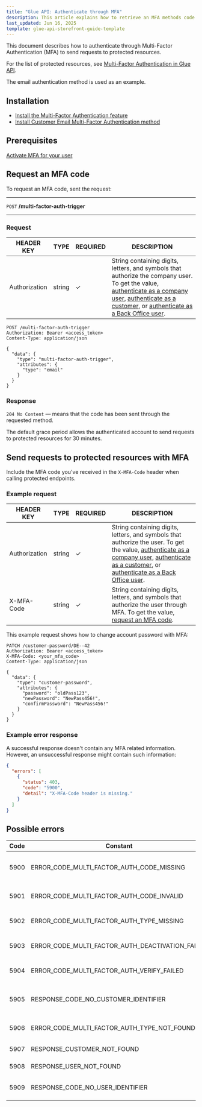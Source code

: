 ```yaml
---
title: "Glue API: Authenticate through MFA"
description: This article explains how to retrieve an MFA methods code and send requests to protected resources
last_updated: Jun 16, 2025
template: glue-api-storefront-guide-template
---
```


This document describes how to authenticate through Multi-Factor Authentication (MFA) to send requests to protected resources. 

For the list of protected resources, see [Multi-Factor Authentication in Glue API](/docs/pbc/all/multi-factor-authentication/{{page.version}}/multi-factor-authentication-in-glue-api.html).

The email authentication method is used as an example.


## Installation

- [Install the Multi-Factor Authentication feature](/docs/pbc/all/multi-factor-authentication/{{page.version}}/install-multi-factor-authentication-feature.html)
- [Install Customer Email Multi-Factor Authentication method](/docs/pbc/all/multi-factor-authentication/{{page.version}}/install-customer-email-multi-factor-authentication-method.html)


## Prerequisites

[Activate MFA for your user](/docs/pbc/all/multi-factor-authentication/202505.0/manage-using-glue-api/glue-api-activate-and-deactivate-mfa.html)


## Request an MFA code

To request an MFA code, sent the request:

---
`POST` **/multi-factor-auth-trigger**

---


### Request

| HEADER KEY | TYPE | REQUIRED | DESCRIPTION |
| --- | --- | --- | --- |
| Authorization | string | ✓ | String containing digits, letters, and symbols that authorize the company user. To get the value, [authenticate as a company user](/docs/pbc/all/identity-access-management/{{page.version}}/manage-using-glue-api/glue-api-authenticate-as-a-company-user.html#authenticate-as-a-company-user), [authenticate as a customer](/docs/pbc/all/identity-access-management/202410.0/manage-using-glue-api/glue-api-authenticate-as-a-customer.html), or [authenticate as a Back Office user](/docs/pbc/all/identity-access-management/202410.0/manage-using-glue-api/glue-api-authenticate-as-a-back-office-user.html).  |

```http
POST /multi-factor-auth-trigger
Authorization: Bearer <access_token>
Content-Type: application/json

{
  "data": {
    "type": "multi-factor-auth-trigger",
    "attributes": {
      "type": "email"
    }
  }
}
```

### Response

`204 No Content` — means that the code has been sent through the requested method.

The default grace period allows the authenticated account to send requests to protected resources for 30 minutes. 


## Send requests to protected resources with MFA

Include the MFA code you've received in the `X-MFA-Code` header when calling protected endpoints.

### Example request

| HEADER KEY | TYPE | REQUIRED | DESCRIPTION |
| --- | --- | --- | --- |
| Authorization | string | ✓ | String containing digits, letters, and symbols that authorize the user. To get the value, [authenticate as a company user](/docs/pbc/all/identity-access-management/{{page.version}}/manage-using-glue-api/glue-api-authenticate-as-a-company-user.html#authenticate-as-a-company-user), [authenticate as a customer](/docs/pbc/all/identity-access-management/202410.0/manage-using-glue-api/glue-api-authenticate-as-a-customer.html), or [authenticate as a Back Office user](/docs/pbc/all/identity-access-management/202410.0/manage-using-glue-api/glue-api-authenticate-as-a-back-office-user.html).  |
| X-MFA-Code | string | ✓ | String containing digits, letters, and symbols that authorize the user through MFA. To get the value, [request an MFA code](#request-an-mfa-code).  |

This example request shows how to change account password with MFA:

```http
PATCH /customer-password/DE--42
Authorization: Bearer <access_token>
X-MFA-Code: <your_mfa_code>
Content-Type: application/json

{
  "data": {
    "type": "customer-password",
    "attributes": {
      "password": "oldPass123",
      "newPassword": "NewPass456!",
      "confirmPassword": "NewPass456!"
    }
  }
}
```

### Example error response 

A successful response doesn't contain any MFA related information. However, an unsuccessful response might contain such information:

```json
{
  "errors": [
    {
      "status": 403,
      "code": "5900",
      "detail": "X-MFA-Code header is missing."
    }
  ]
}
```


## Possible errors

| Code | Constant                                           | Meaning                          |
|------|----------------------------------------------------|----------------------------------|
| 5900 | ERROR_CODE_MULTI_FACTOR_AUTH_CODE_MISSING          | X-MFA-Code header is missing.    |
| 5901 | ERROR_CODE_MULTI_FACTOR_AUTH_CODE_INVALID          | X-MFA-Code is invalid.           |
| 5902 | ERROR_CODE_MULTI_FACTOR_AUTH_TYPE_MISSING          | MFA type is missing.             |
| 5903 | ERROR_CODE_MULTI_FACTOR_AUTH_DEACTIVATION_FAILED   | Failed to deactivate MFA.        |
| 5904 | ERROR_CODE_MULTI_FACTOR_AUTH_VERIFY_FAILED         | MFA type already activated.      |
| 5905 | RESPONSE_CODE_NO_CUSTOMER_IDENTIFIER               | No customer identifier provided. |
| 5906 | ERROR_CODE_MULTI_FACTOR_AUTH_TYPE_NOT_FOUND        | MFA type is not found.           |
| 5907 | RESPONSE_CUSTOMER_NOT_FOUND                        | Customer not found.              |
| 5908 | RESPONSE_USER_NOT_FOUND                            | User not found.                  |
| 5909 | RESPONSE_CODE_NO_USER_IDENTIFIER                   | No user identifier provided.     |



















